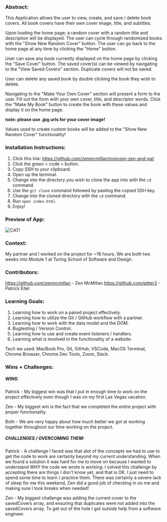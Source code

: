 ### Abstract:

This Application allows the user to view, create, and save / delete book covers. All book covers have their own cover image, title, and subtitles. 

Upon loading the home page; a random cover with a random title and description will be displayed. The user can cycle through randomized books with the "Show New Random Cover" button. The user can go back to the home page at any time by clicking the "Home" button.

User can save any book currently displayed on the home page by clicking the "Save Cover" button. The saved cover(s) can be viewed by navigating to the "View Saved Covers" section. Duplicate covers will not be saved.

User can delete any saved book by double clicking the book they wish to delete.

Navigating to the "Make Your Own Cover" section will present a form to the user. Fill out the form with your own cover, title, and descriptor words. Click the "Make My Book" button to create the book with these values and display it on the home page. 

**note: please use .jpg urls for your cover image!**

Values used to create custom books will be added to the "Show New Random Cover" functionality!

### Installation Instructions:

1. Click this link: https://github.com/zenmcmillan/romcom-zen-and-pat
2. Click the green < code > button.
3. Copy SSH to your clipboard.
4. Open up the terminal.
5. Change into the directory you wish to clone the app into with the `cd` command.
6. Use the `git clone` command followed by pasting the copied SSH key.
7. Change into the cloned directory with the `cd` command.
8. Run `open index.html`.
9. Enjoy!

### Preview of App:
![CAT!](https://imgur.com/ssFjDKS)



### Context:

My partner and I worked on the project for ~16 hours. We are both two weeks into Module 1 at Turing School of Software and Design.

### Contributors:

https://github.com/zenmcmillan - Zen McMillan
https://github.com/pitter3 - Patrick Eitel


### Learning Goals:

1. Learning how to work on a paired project effectively.
2. Learning how to utilize the Git / GitHub workflow with a partner.
3. Learning how to work with the data model and the DOM.
4. Bugtesting / Version Control.
5. Learning how to use and create event listeners / handlers.
6. Learning what is involved in the functionality of a website.

Tech we used: MacBook Pro, Git, GitHub, VSCode, MacOS Terminal, Chrome Browser, Chrome Dev Tools, Zoom, Slack.

### Wins + Challenges:

##### WINS:

Patrick - My biggest win was that I put in enough time to work on the project effectively even though I was on my first Las Vegas vacation.

Zen - My biggest win is the fact that we completed the entire project with proper functionality.

Both - We are very happy about how much better we got at working together throughout our time working on the project.

##### CHALLENGES / OVERCOMING THEM:

Patrick - A challenge I faced was that alot of the concepts we had to use to get the code to work are certainly beyond my current understanding. 
When we found a solution it was hard for me to move on because I wanted to understand WHY the code we wrote is working. 
I solved this challenge by accepting there are things I don't know yet, and that is OK. I just need to spend some time to learn / practice them. 
There was certainly a severe lack of sleep for me this weekend, Zen did a good job of checking in on me and making sure I took breaks when needed!

Zen - My biggest challenge was adding the current cover to the savedCovers array, and ensuring that duplicates were not added into the savedCovers array. To get out of the hole I got outside help from a software engineer.

